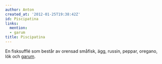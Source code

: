 ```yaml
---
author: Anton
created_at: '2012-01-25T19:38:42Z'
id: Piscipatina
links:
  mention:
  - garum
title: Piscipatina
---
```


En fisksufflé som består av orensad småfisk, ägg, russin, peppar, oregano, lök och [garum].

  [garum]: garum
